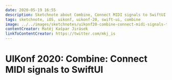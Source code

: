 ```yaml
---
date: 2020-05-19 16:55
description: Sketchnote about Combine, Connect MIDI signals to SwiftUI from UIKonf 2020 (online conference)
tags: sketchnote, iOS, uikonf, uikonf-20, swift-ui, combine
image: ../../images/sketchnotes/uikonf20-combine-connect-midi-signals-to-swiftui-small.jpg
contentCreator: Matěj Kašpar Jirásek
linkToContentCreator: https://twitter.com/mkj_is
---
```


# UIKonf 2020: Combine: Connect MIDI signals to SwiftUI
